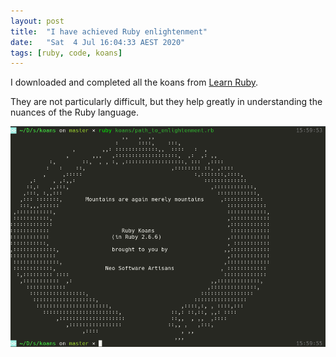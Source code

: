```yaml
---
layout: post
title:  "I have achieved Ruby enlightenment"
date:   "Sat  4 Jul 16:04:33 AEST 2020"
tags: [ruby, code, koans]
---
```

I downloaded and completed all the koans from [Learn Ruby](http://www.rubykoans.com/).

They are not particularly difficult, but they help greatly in understanding the nuances of the Ruby language.

![success screenshot](/assets/screenshot_from_2020-07-04_16-03-03.png "Final Success")
